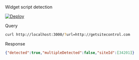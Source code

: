 Widget script detection 

[![Deploy](https://www.herokucdn.com/deploy/button.svg)](https://heroku.com/deploy)

Query

```sh
curl http://localhost:3000/?url=http://getsitecontrol.com
```

Response

```json
{"detected":true,"multipleDetected":false,"siteId":[34201]}
```